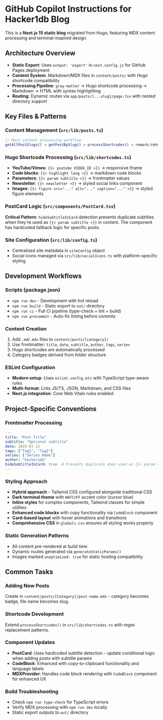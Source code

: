 # GitHub Copilot Instructions for Hacker1db Blog

This is a **Next.js 15 static blog** migrated from Hugo, featuring MDX content processing and terminal-inspired design.

## Architecture Overview

- **Static Export**: Uses `output: 'export'` in `next.config.js` for GitHub Pages deployment
- **Content System**: Markdown/MDX files in `content/posts/` with Hugo shortcode compatibility
- **Processing Pipeline**: `gray-matter` → Hugo shortcode processing → Markdown → HTML with syntax highlighting
- **Routing**: Dynamic routes via `app/posts/[...slug]/page.tsx` with nested directory support

## Key Files & Patterns

### Content Management (`src/lib/posts.ts`)
```typescript
// Main content processing workflow
getAllPostSlugs() → getPostBySlug() → processShortcodes() → remark/rehype
```

### Hugo Shortcode Processing (`src/lib/shortcodes.ts`)
- **YouTube/Vimeo**: `{{< youtube VIDEO_ID >}}` → responsive iframe
- **Code blocks**: `{{< highlight lang >}}` → markdown code blocks  
- **Parameters**: `{{< param subtitle >}}` → frontmatter values
- **Newsletter**: `{{< newsletter >}}` → styled social links component
- **Images**: `{{< figure src="..." alt="..." caption="..." >}}` → styled figure elements

### PostCard Logic (`src/components/PostCard.tsx`)
**Critical Pattern**: `hideSubtitleInCard` detection prevents duplicate subtitles when they're used as `{{< param subtitle >}}` in content. The component has hardcoded fallback logic for specific posts.

### Site Configuration (`src/lib/config.ts`)
- Centralized site metadata in `siteConfig` object
- Social icons managed via `src/lib/socialIcons.ts` with platform-specific styling

## Development Workflows

### Scripts (package.json)
- `npm run dev` - Development with hot reload
- `npm run build` - Static export to `out/` directory  
- `npm run ci` - Full CI pipeline (type-check + lint + build)
- `npm run precommit` - Auto-fix linting before commits

### Content Creation
1. Add `.md`/`.mdx` files to `content/posts/[category]/`
2. Use frontmatter: `title`, `date`, `subtitle`, `author`, `tags`, `series`
3. Hugo shortcodes are automatically processed
4. Category badges derived from folder structure

### ESLint Configuration
- **Modern setup**: Uses `eslint.config.mts` with TypeScript type-aware rules
- **Multi-format**: Lints JS/TS, JSON, Markdown, and CSS files
- **Next.js integration**: Core Web Vitals rules enabled

## Project-Specific Conventions

### Frontmatter Processing
```yaml
---
title: "Post Title"
subtitle: "Optional subtitle" 
date: 2025-01-12
tags: ["Tag1", "Tag2"]
series: ["Series Name"]
author: "hacker1db"
hideSubtitleInCard: true  # Prevents duplicate when used as {{< param subtitle >}}
---
```

### Styling Approach
- **Hybrid approach** - Tailwind CSS configured alongside traditional CSS
- **Dark terminal theme** with `#6FC1FF` accent color (cursor blue)
- **Inline styles** for complex components, Tailwind classes for simple utilities
- **Enhanced code blocks** with copy functionality via `CodeBlock` component
- **Card-based layout** with hover animations and transitions
- **Comprehensive CSS** in `globals.css` ensures all styling works properly

### Static Generation Patterns
- All content pre-rendered at build time
- Dynamic routes generated via `generateStaticParams()`
- Images marked `unoptimized: true` for static hosting compatibility

## Common Tasks

### Adding New Posts
Create in `content/posts/[Category]/post-name.mdx` - category becomes badge, file name becomes slug.

### Shortcode Development  
Extend `processShortcodes()` in `src/lib/shortcodes.ts` with regex replacement patterns.

### Component Updates
- **PostCard**: Uses hardcoded subtitle detection - update conditional logic when adding posts with subtitle params
- **CodeBlock**: Enhanced with copy-to-clipboard functionality and language labels
- **MDXProvider**: Handles code block rendering with `CodeBlock` component for enhanced UX

### Build Troubleshooting
- Check `npm run type-check` for TypeScript errors
- Verify MDX processing with `npm run dev` locally
- Static export outputs to `out/` directory